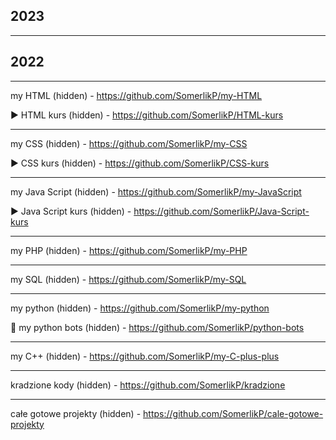 2023
--
***

2022
--
***
my HTML (hidden) - https://github.com/SomerlikP/my-HTML

▶ HTML kurs (hidden) - https://github.com/SomerlikP/HTML-kurs
***
my CSS (hidden) - https://github.com/SomerlikP/my-CSS

▶ CSS kurs (hidden) - https://github.com/SomerlikP/CSS-kurs
***
my Java Script (hidden) - https://github.com/SomerlikP/my-JavaScript

▶ Java Script kurs (hidden) - https://github.com/SomerlikP/Java-Script-kurs
***
my PHP (hidden) - https://github.com/SomerlikP/my-PHP
***
my SQL (hidden) - https://github.com/SomerlikP/my-SQL
***
my python (hidden) - https://github.com/SomerlikP/my-python

🤖 my python bots (hidden) - https://github.com/SomerlikP/python-bots
***
my C++ (hidden) - https://github.com/SomerlikP/my-C-plus-plus
***
kradzione kody (hidden) - https://github.com/SomerlikP/kradzione
***
całe gotowe projekty (hidden) - https://github.com/SomerlikP/cale-gotowe-projekty
